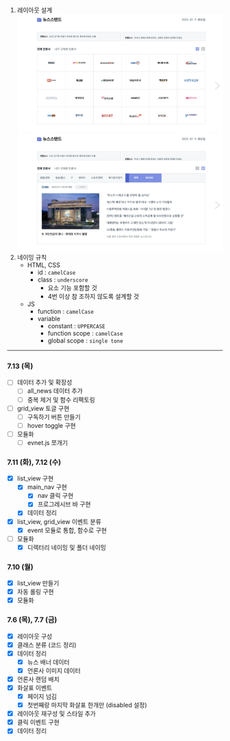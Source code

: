 1. 레이아웃 설계
   ![UI - 1](./docs/test3.png)
   ![UI - 2](./docs/test4.png)
2. 네이밍 규칙
    - HTML, CSS
        - id : `camelCase`
        - class : `underscore`
            - 요소 기능 포함할 것
            - 4번 이상 참 조하지 않도록 설계할 것
    - JS
        - function : `camelCase`
        - variable
            - constant : `UPPERCASE`
            - function scope : `camelCase`
            - global scope : `single tone`

---

### 7.13 (목)

-   [ ] 데이터 추가 및 확장성
    -   [ ] all_news 데이터 추가
    -   [ ] 중복 제거 및 함수 리팩토링
-   [ ] grid_view 토글 구현
    -   [ ] 구독하기 버튼 만들기
    -   [ ] hover toggle 구현
-   [ ] 모듈화
    -   [ ] evnet.js 쪼개기

### 7.11 (화), 7.12 (수)

-   [x] list_view 구현
    -   [x] main_nav 구현
        -   [x] nav 클릭 구현
        -   [x] 프로그레시브 바 구현
    -   [x] 데이터 정리
-   [x] list_view, grid_view 이벤트 분류
    -   [x] event 모듈로 통합, 함수로 구현
-   [ ] 모듈화
    -   [x] 디렉터리 네이밍 및 폴더 네이밍

### 7.10 (월)

-   [x] list_view 만들기
-   [x] 자동 롤링 구현
-   [x] 모듈화

### 7.6 (목), 7.7 (금)

-   [x] 레이아웃 구성
-   [x] 클래스 분류 (코드 정리)
-   [x] 데이터 정리
    -   [x] 뉴스 배너 데이터
    -   [x] 언론사 이미지 데이터
-   [x] 언론사 랜덤 배치
-   [x] 화살표 이벤트
    -   [x] 페이지 넘김
    -   [x] 첫번째랑 마지막 화살표 한개만 (disabled 설정)
-   [x] 레이아웃 재구성 및 스타일 추가
-   [x] 클릭 이벤트 구현
-   [x] 데이터 정리
